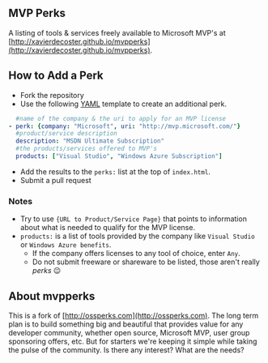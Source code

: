 MVP Perks
---
A listing of tools & services freely available to Microsoft MVP's at [http://xavierdecoster.github.io/mvpperks](http://xavierdecoster.github.io/mvpperks).

## How to Add a Perk
* Fork the repository
* Use the following [YAML](http://www.yaml.org/) template to create an additional perk.

```yml
  #name of the company & the uri to apply for an MVP license
- perk: {company: "Microsoft", uri: "http://mvp.microsoft.com/"}
  #product/service description
  description: "MSDN Ultimate Subscription"
  #the products/services offered to MVP's
  products: ["Visual Studio", "Windows Azure Subscription"]
```
* Add the results to the `perks:` list at the top of `index.html`.
* Submit a pull request

### Notes

* Try to use `{URL to Product/Service Page}` that points to information about what is needed to qualify for the MVP license.
* `products:` is a list of tools provided by the company like `Visual Studio` or `Windows Azure benefits`.
  * If the company offers licenses to any tool of choice, enter `Any`.
  * Do not submit freeware or shareware to be listed, those aren't really *perks* :wink:

## About mvpperks
This is a fork of [http://ossperks.com](http://ossperks.com). The long term plan is to build something big and beautiful that provides value for any developer community, whether open source, Microsoft MVP, user group sponsoring offers, etc. But for starters we're keeping it simple while taking the pulse of the community. Is there any interest? What are the needs?
